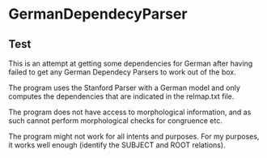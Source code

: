 # GermanDependecyParser

## Test

This is an attempt at getting some dependencies for German after having failed to get any German Dependecy Parsers to work
out of the box.

The program uses the Stanford Parser with a German model and only computes the dependencies that are indicated
in the relmap.txt file.

The program does not have access to morphological information, and as such cannot perform morphological
checks for congruence etc.

The program might not work for all intents and purposes. For my purposes, it works well enough (identify the SUBJECT and 
ROOT relations).
